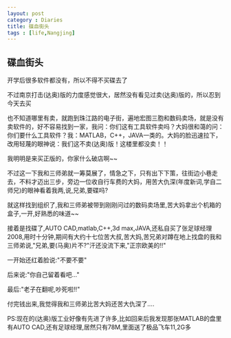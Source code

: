 ```yaml
---
layout: post
category : Diaries
title: 碟血街头
tags : [life,Nangjing]
---
```

## 碟血街头 ##

开学后很多软件都没有，所以不得不买碟去了

 

不过南京打击(达奥)版的力度感觉很大，居然没有看见过卖(达奥)版的，所以忍到今天去买

 

也不知道哪里有卖，就跑到珠江路的电子街，遍地宏图三胞和数码卖场，就是没有卖软件的，好不容易找到一家，我问：你们这有工具软件卖吗？大妈很和蔼的问：你们要什么工具软件？我：MATLAB，C++，JAVA一类的。大妈的脸迅速拉下，改用轻蔑的眼神说：我们这不卖(达奥)版！这楼里都没卖！！

 

我明明是来买正版的，你家什么破店啊~~

 

不过这一下我和三师弟就一筹莫展了，情急之下，只有出下下策，往街边小巷走去，不料才迈出三步，旁边一位收自行车费的大妈，用苦大仇深(年度新词,学自二师兄)的眼神看着我两,说,兄弟,要碟吗?

 

就这样找到组织了,我和三师弟被带到刚刚问过的数码卖场里,苦大妈拿出个机箱的盒子,一开,好熟悉的味道~~

 

接着是找碟了,AUTO CAD,matlab,C++,3d max,JAVA,还私自买了张足球经理2008,用时十分钟,期间有大约十七位苦大叔,苦大妈,苦兄弟对蹲在地上找盘的我和三师弟说,"兄弟,要(马奥)片不?"汗还没流下来,"正宗欧美的!!"

 

一开始还红着脸说:"不要不要"

 

后来说:"你自己留着看吧..."

 

最后:"老子在翻呢,吵死啦!!"

 

付完钱出来,我觉得我和三师弟比苦大妈还苦大仇深了....

 

PS:现在的(达奥)版工业好像有先进了许多,比如回来后我发现那张MATLAB的盘里有AUTO CAD,还有足球经理,居然只有78M,里面送了极品飞车11,2G多